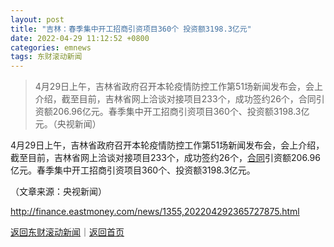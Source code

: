 ```yaml
---
layout: post
title: "吉林：春季集中开工招商引资项目360个 投资额3198.3亿元"
date: 2022-04-29 11:12:52 +0800
categories: emnews
tags: 东财滚动新闻
---
```

> 4月29日上午，吉林省政府召开本轮疫情防控工作第51场新闻发布会，会上介绍，截至目前，吉林省网上洽谈对接项目233个，成功签约26个，合同引资额206.96亿元。春季集中开工招商引资项目360个、投资额3198.3亿元。（央视新闻）

<p>4月29日上午，吉林省政府召开本轮疫情防控工作第51场新闻发布会，会上介绍，截至目前，吉林省网上洽谈对接项目233个，成功签约26个，<span id="Info.3300"><a href="http://data.eastmoney.com/zdht/" class="infokey">合同</a></span>引资额206.96亿元。春季集中开工招商引资项目360个、投资额3198.3亿元。</p><p class="em_media">（文章来源：央视新闻）</p>

<http://finance.eastmoney.com/news/1355,202204292365727875.html>

[返回东财滚动新闻](//finews.withounder.com/emnews/)｜[返回首页](//finews.withounder.com/)